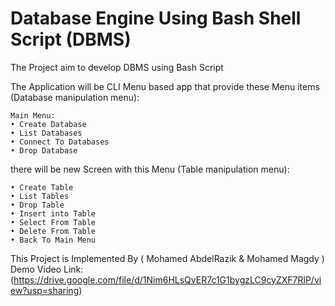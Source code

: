 
# Database Engine Using Bash Shell Script (DBMS)

The Project aim to develop DBMS using Bash Script

The Application will be CLI Menu based app
that provide these Menu items (Database manipulation menu): 
    
    Main Menu:
    • Create Database
    • List Databases
    • Connect To Databases
    • Drop Database

there will be new Screen with this Menu (Table manipulation menu):

    • Create Table
    • List Tables
    • Drop Table
    • Insert into Table
    • Select From Table
    • Delete From Table
    • Back To Main Menu

This Project is Implemented By ( Mohamed AbdelRazik & Mohamed Magdy )
Demo Video Link: (https://drive.google.com/file/d/1Nim6HLsQvER7c1G1bygzLC9cyZXF7RlP/view?usp=sharing)
